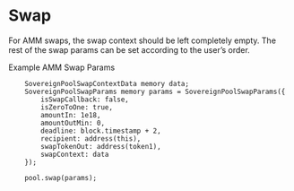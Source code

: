 # Swap

For AMM swaps, the swap context should be left completely empty. The rest of the swap params can be set according to the user’s order.

Example AMM Swap Params

```solidity
    SovereignPoolSwapContextData memory data;
    SovereignPoolSwapParams memory params = SovereignPoolSwapParams({
        isSwapCallback: false,
        isZeroToOne: true,
        amountIn: 1e18,
        amountOutMin: 0,
        deadline: block.timestamp + 2,
        recipient: address(this),
        swapTokenOut: address(token1),
        swapContext: data
    });

    pool.swap(params);
```

